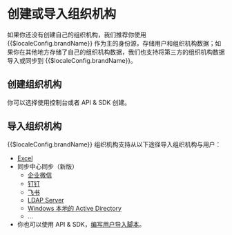 # 创建或导入组织机构

<LastUpdated/>

如果你还没有创建自己的组织机构，我们推荐你使用 {{$localeConfig.brandName}} 作为主的身份源，存储用户和组织机构数据；如果你在其他地方存储了自己的组织机构数据，我们也支持将第三方的组织机构数据导入或同步到 {{$localeConfig.brandName}}。

## 创建组织机构

你可以选择使用控制台或者 API & SDK 创建。

<StackSelector snippet="create-org" selectLabel="选择方式" :order="['dashboard', 'java', 'javascript']"/>

## 导入组织机构

{{$localeConfig.brandName}} 组织机构支持从以下途径导入组织机构与用户：

- [Excel](/connections/excel/)
- 同步中心同步（新版）
  - [企业微信](/connections/wechatwork/)
  - [钉钉](/connections/dingtalk-oa/)
  - [飞书](/connections/lark/)
  - [LDAP Server](/connections/ldap/)
  - [Windows 本地的 Active Directory](/connections/windows-active-directory/)
  - ...
- 你也可以使用 API & SDK，[编写用户导入脚本](/guides/migrations/use-api.md)。
